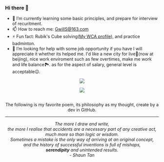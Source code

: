### Hi there 👋
- 🌱 I’m currently learning some basic principles, and prepare for interview of recuritment.
- 📫 How to reach me: GwillS@163.com
- ⚡ Fun fact: Rubik's Cube solving(<a href="https://www.worldcubeassociation.org/persons/2019MENG18">My WCA profile</a>), and practice badminton.
- 🤔 I’m looking for help with some job opportunity if you have I will appreciate it whether its helped me. I'd like a new city for live🏨(now at beijing), nice work enviroment such as few overtimes, make me work and life balance🏞️. as for the aspect of salary, general level is acceptable😉.

<!--
**GWillS163/GWillS163** is a ✨ _special_ ✨ repository because its `README.md` (this file) appears on your GitHub profile.

Here are some ideas to get you started:

- 🔭 I’m currently working on ...
- 🌱 I’m currently learning ...
- 👯 I’m looking to collaborate on ...
- 🤔 I’m looking for help with ...
- 💬 Ask me about ...
- 📫 How to reach me: ...
- 😄 Pronouns: ...
- ⚡ Fun fact: ...

&hide=issues&bg_color=00462A&title_color=f6f7f8&text_color=e6e6e6
-->
<div align="center">
  <p href="https://github.com/anuraghazra/github-readme-stats">
    <img src="https://github-readme-stats.vercel.app/api?username=gwills163&count_private=true&include_all_commits=true&show_icons=true&hide=issues"/>
  </p>
  <p herf="https://skillicons.dev">
    <img src="https://skillicons.dev/icons?i=python,django,docker,git,js,linux,mongodb,mysql,vue,java,html,php&perline=6"/>
  </p>
  
  </br>
  <a style="text-color:#9f9f9f">
  The following is my favorite poem, its philosophy as my thought, create by a dev in GitHub.
  </a>
  <hr>
  <p>
    <em>
    The more I draw and write,</br>   
    the more I realise that accidents are a necessary part of any creative act,</br>  
    much more so than logic or wisdom.</br>   
    Sometimes a mistake is the only way of arriving at an original concept,</br>  
    and the history of successful inventions is full of mishaps,</br>  
    <strong>serendipity</strong> and unintended results.</br>  
    - Shaun Tan
    </em>
  </p>
</div>
